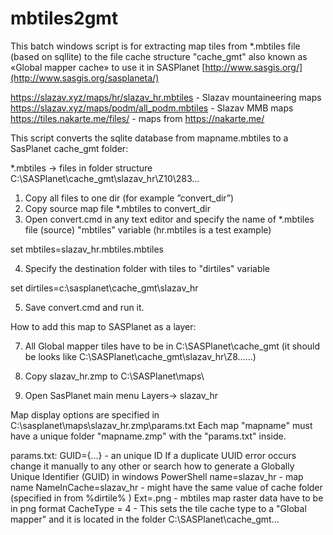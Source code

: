 # mbtiles2gmt
This batch windows script is for extracting map tiles from *.mbtiles file (based on sqllite) to the file cache structure "cache_gmt" also known as «Global mapper cache» to use it in SASPlanet [http://www.sasgis.org/](http://www.sasgis.org/sasplaneta/)

https://slazav.xyz/maps/hr/slazav_hr.mbtiles - Slazav mountaineering maps 
https://slazav.xyz/maps/podm/all_podm.mbtiles - Slazav MMB maps
https://tiles.nakarte.me/files/ - maps from https://nakarte.me/

This script converts the sqlite database from mapname.mbtiles to a SasPlanet cache_gmt folder:

*.mbtiles -> files in folder structure C:\SASPlanet\cache_gmt\slazav_hr\Z10\283\...

1. Copy all files to one dir (for example ”convert_dir”)
2. Copy source map file *.mbtiles to convert_dir   
3. Open convert.cmd in any text editor and specify the name of *.mbtiles file (source) "mbtiles" variable (hr.mbtiles is a test example)  

set mbtiles=slazav_hr.mbtiles.mbtiles

4. Specify the destination folder with tiles to "dirtiles" variable  

set dirtiles=c:\sasplanet\cache_gmt\slazav_hr

5. Save convert.cmd and run it.

How to add this map to SASPlanet as a layer:

7. All Global mapper tiles have to be in C:\SASPlanet\cache_gmt   (it should be looks like C:\SASPlanet\cache_gmt\slazav_hr\Z8\......)
   
9. Copy slazav_hr.zmp to  C:\SASPlanet\maps\
    
11. Open SasPlanet main menu Layers-> slazav_hr

Map display options are specified in C:\sasplanet\maps\slazav_hr.zmp\params.txt
Each map "mapname" must have a unique folder "mapname.zmp" with the "params.txt" inside.

params.txt:
GUID={...} - an unique ID 
If a duplicate UUID error occurs change it manually to any other or search how to generate a Globally Unique Identifier (GUID) in windows PowerShell
name=slazav_hr - map name
NameInCache=slazav_hr  -  might have the same value of cache folder (specified in from %dirtile% )
Ext=.png  - mbtiles map raster data have to be in png format 
CacheType = 4 - This sets the tile cache type to a "Global mapper" and it is located in the folder C:\SASPlanet\cache_gmt\...
